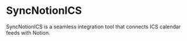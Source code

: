 # SyncNotionICS
SyncNotionICS is a seamless integration tool that connects ICS calendar feeds with Notion.
